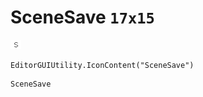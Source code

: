 # SceneSave `17x15`
<img src="/img/SceneSave.png" width=17 height=15>

``` CSharp
EditorGUIUtility.IconContent("SceneSave")
```
```
SceneSave
```

